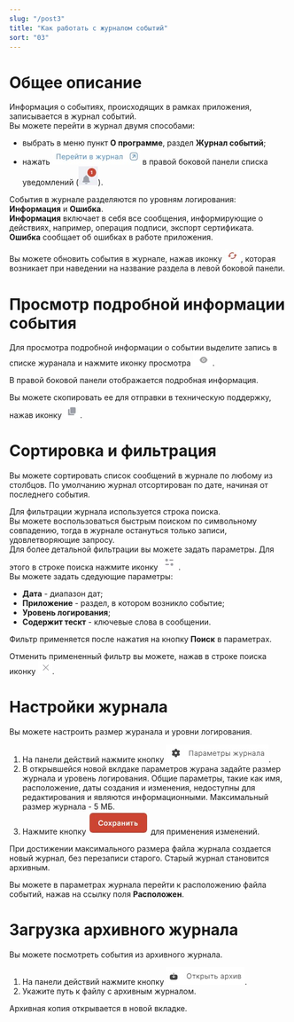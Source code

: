 ```yaml
---
slug: "/post3"
title: "Как работать с журналом событий"
sort: "03"
---
```


# Общее описание

Информация о событиях, происходящих в рамках приложения, записывается в журнал событий.  
Вы можете перейти в журнал двумя способами:
- выбрать в меню пункт **О программе**, раздел **Журнал событий**;
- нажать ![to-log-button.jpg](./images/to-log-button.jpg "Перейти в журнал") в правой боковой панели списка уведомлений (![notifications-button.jpg](./images/notifications-button.jpg "События")).

События в журнале разделяются по уровням логирования:  **Информация** и **Ошибка**.   
**Информация** включает в себя все сообщения, информирующие о действиях, например, операция подписи, экспорт сертификата.  
**Ошибка** сообщает об ошибках в работе приложения.

Вы можете обновить события в журнале, нажав иконку ![reload.jpg](./images/reload.jpg "Обновить журнал"), которая возникает при наведении на название раздела в левой боковой панели.

# Просмотр подробной информации события

Для просмотра подробной информации о событии выделите запись в списке журанала и нажмите иконку просмотра  ![view-icon.png](./images/view-icon.png "Посмотр").

В правой боковой панели отображается подробная информация.

Вы можете скопировать ее для отправки в техническую поддержку, нажав иконку ![copy-icon.jpg](./images/copy-icon.jpg "Скопировать").

# Сортировка и фильтрация

Вы можете сортировать список сообщений в журнале по любому из столбцов. По умолчанию журнал отсортирован по дате, начиная от последнего события.

Для фильтрации журнала используется строка поиска.  
Вы можете воспользоваться быстрым поиском по символьному совпадению, тогда в журнале остануться только записи, удовлетворяющие запросу.  
Для более детальной фильтрации вы можете задать параметры. Для этого в строке поиска нажмите иконку ![open-filter.jpg](./images/open-filter.jpg "Открыть фильтр").  
Вы можете задать сдедующие параметры:
- **Дата** - диапазон дат;
- **Приложение** - раздел, в котором возникло событие;
 - **Уровень логирования**;
- **Содержит тескт** - ключевые слова в сообщении.
  
Фильтр применяется после нажатия на кнопку **Поиск** в параметрах.

Отменить примененный фильтр вы можете, нажав в строке поиска иконку ![delete-button.jpg](./images/delete-button.jpg "Удалить запрос").


# Настройки журнала

Вы можете настроить размер журанала и уровни логирования.

1. На панели действий нажмите кнопку ![journal-params.jpg](./images/journal-params.jpg "Параметры журнала").
2. В открывшейся новой вклдаке параметров журана задайте размер журнала и уровень логирования. Общие параметры, такие как имя, расположение, даты создания и изменения, недоступны для редактирования и являются информационными.
Максимальный размер журнала - 5 МБ.
3. Нажмите кнопку ![save-button.jpg](./images/save-button.jpg "Сохранить") для применения изменений.

При достижении максимального размера файла журнала создается новый журнал, без перезаписи старого. Старый журнал становится архивным.

Вы можете в параметрах журнала перейти к расположению файла событий, нажав на ссылку поля **Расположен**.


# Загрузка архивного журнала

Вы можете посмотреть события из архивного журнала.

1. На панели действий нажмите кнопку ![open-archive.jpg](./images/open-archive.jpg "Открыть архив").
2. Укажите путь к файлу с архивным журналом.
   
Архивная копия открывается в новой вкладке.


